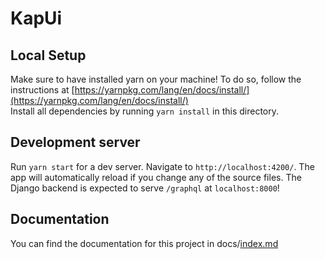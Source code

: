 # KapUi

## Local Setup

Make sure to have installed yarn on your machine! To do so, follow the instructions at [https://yarnpkg.com/lang/en/docs/install/](https://yarnpkg.com/lang/en/docs/install/)  
Install all dependencies by running `yarn install` in this directory.

## Development server

Run `yarn start` for a dev server. Navigate to `http://localhost:4200/`. The app will automatically reload if you change any of the source files.
The Django backend is expected to serve `/graphql` at `localhost:8000`!

## Documentation

You can find the documentation for this project in docs/[index.md](docs/index.md)
